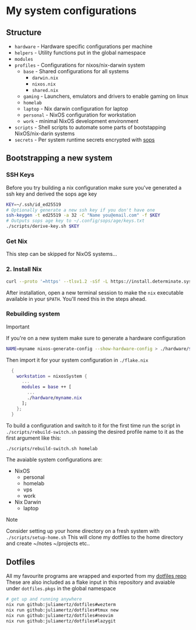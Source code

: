 # My system configurations

## Structure
- `hardware` - Hardware specific configurations per machine
- `helpers` - Utility functions put in the global namespace
- `modules` 
- `profiles` - Configurations for nixos/nix-darwin system
    - `base` - Shared configurations for all systems
        - `darwin.nix`
        - `nixos.nix`
        - `shared.nix`
    - `gaming` - Launchers, emulators and drivers to enable gaming on linux
    - `homelab`
    - `laptop` - Nix darwin configuration for laptop
    - `personal` - NixOS configuration for workstation
    - `work` - minimal NixOS development environment
- `scripts` - Shell scripts to automate some parts of bootstapping NixOS/nix-darin systems
- `secrets` - Per system runtime secrets encrypted with [sops](https://github.com/getsops/sops)

## Bootstrapping a new system

### SSH Keys

Before you try building a nix configuration make sure you've generated a ssh key and derived the sops age key

```sh
KEY=~/.ssh/id_ed25519
# Optionally generate a new ssh key if you don't have one
ssh-keygen -t ed25519 -a 32 -C "Name you@email.com" -f $KEY
# Outputs sops age key to ~/.config/sops/age/keys.txt
./scripts/derive-key.sh $KEY
```

### Get Nix

This step can be skipped for NixOS systems...


### 2. Install Nix

```sh
curl --proto '=https' --tlsv1.2 -sSf -L https://install.determinate.systems/nix | sh -s -- install
```
After installation, open a new terminal session to make the `nix` executable available in your `$PATH`. You'll need this in the steps ahead.

### Rebuilding system

> [!IMPORTANT]
> If you're on a new system make sure to generate a hardware configuration
>
> ```sh
> NAME=myname nixos-generate-config --show-hardware-config > ./hardware/$NAME.nix
> ```
> 
> Then import it for your system configuration in `./flake.nix`
> 
> ```nix
>   {
>     workstation = nixosSystem {
>       ...
>       modules = base ++ [
>         ...
>         ./hardware/myname.nix
>       ];
>     };
>   }
> ```

To build a configuration and switch to it for the first time run the script in `./scripts/rebuild-switch.sh`
passing the desired profile name to it as the first argument like this:

```sh
./scripts/rebuild-switch.sh homelab
```

The avaiable system configurations are:
- NixOS
    - personal
    - homelab
    - vps
    - work
- Nix Darwin
    - laptop

> [!NOTE]
> Consider setting up your home directory on a fresh system with `./scripts/setup-home.sh`
> This will clone my dotfiles to the home directory and create ~/notes ~/projects etc..

## Dotfiles

All my favourite programs are wrapped and exported from my [dotfiles repo](https://github.com/juliamertz/dotfiles) 
These are also included as a flake input in this repository and avaiable under `dotfiles.pkgs` in the global namespace

```sh
# get up and running anywhere
nix run github:juliamertz/dotfiles#wezterm
nix run github:juliamertz/dotfiles#tmux new
nix run github:juliamertz/dotfiles#neovim
nix run github:juliamertz/dotfiles#lazygit
```

